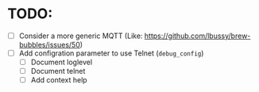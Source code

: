 # TODO:

- [ ] Consider a more generic MQTT (Like: https://github.com/lbussy/brew-bubbles/issues/50)
- [ ] Add configration parameter to use Telnet (`debug_config`)
    - [ ] Document loglevel
    - [ ] Document telnet
    - [ ] Add context help
